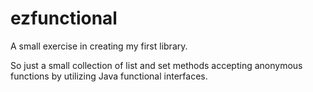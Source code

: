 # ezfunctional
A small exercise in creating my first library.

So just a small collection of list and set methods accepting anonymous functions by utilizing Java functional interfaces.
